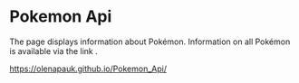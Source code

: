 # Pokemon Api
The page displays information about Pokémon. 
Information on all Pokémon is available via the link [](https://pokeapi.co/docs/v2.html).










https://olenapauk.github.io/Pokemon_Api/


